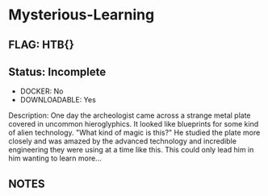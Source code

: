 # Mysterious-Learning

## FLAG: HTB{}

## Status: Incomplete

+ DOCKER: No
+ DOWNLOADABLE: Yes

Description: One day the archeologist came across a strange metal plate covered in uncommon hieroglyphics. It looked like blueprints for some kind of alien technology. "What kind of magic is this?" He studied the plate more closely and was amazed by the advanced technology and incredible engineering they were using at a time like this. This could only lead him in him wanting to learn more...

## NOTES
